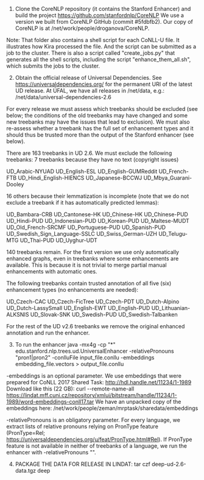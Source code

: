 1. Clone the CoreNLP repository (it contains the Stanford Enhancer) and build the project
https://github.com/stanfordnlp/CoreNLP
We use a version we built from CoreNLP GitHub (commit #5fdbfb2).
Our copy of CoreNLP is at /net/work/people/droganova/CoreNLP.

Note: That folder also contains a shell script for each CoNLL-U file. It illustrates
how Kira processed the file. And the script can be submitted as a job to the cluster.
There is also a script called "create_jobs.py" that generates all the shell scripts,
including the script "enhance_them_all.sh", which submits the jobs to the cluster.



2. Obtain the official release of Universal Dependencies.
See https://universaldependencies.org/ for the permanent URI of the latest UD release.
At ÚFAL, we have all releases in /net/data, e.g.: /net/data/universal-dependencies-2.6

For every release we must assess which treebanks should be excluded (see below; the
conditions of the old treebanks may have changed and some new treebanks may have the
issues that lead to exclusion). We must also re-assess whether a treebank has the full
set of enhancement types and it should thus be trusted more than the output of the
Stanford enhancer (see below).

There are 163 treebanks in UD 2.6.
We must exclude the following treebanks:
7 treebanks because they have no text (copyright issues)

UD_Arabic-NYUAD
UD_English-ESL
UD_English-GUMReddit
UD_French-FTB
UD_Hindi_English-HIENCS
UD_Japanese-BCCWJ
UD_Mbya_Guarani-Dooley

16 others because their lemmatization is incomplete
(note that we do not exclude a treebank if it has automatically predicted lemmas):

UD_Bambara-CRB
UD_Cantonese-HK
UD_Chinese-HK
UD_Chinese-PUD
UD_Hindi-PUD
UD_Indonesian-PUD
UD_Korean-PUD
UD_Maltese-MUDT
UD_Old_French-SRCMF
UD_Portuguese-PUD
UD_Spanish-PUD
UD_Swedish_Sign_Language-SSLC
UD_Swiss_German-UZH
UD_Telugu-MTG
UD_Thai-PUD
UD_Uyghur-UDT

140 treebanks remain.
For the first version we use only automatically enhanced graphs, even in treebanks where some enhancements
are available. This is because it is not trivial to merge partial manual enhancements with automatic ones.

The following treebanks contain trusted annotation of all five (six)
enhancement types (no enhancements are needed):

UD_Czech-CAC
UD_Czech-FicTree
UD_Czech-PDT
UD_Dutch-Alpino
UD_Dutch-LassySmall
UD_English-EWT
UD_English-PUD
UD_Lithuanian-ALKSNIS
UD_Slovak-SNK
UD_Swedish-PUD
UD_Swedish-Talbanken

For the rest of the UD v2.6 treebanks we remove the original enhanced annotation and run the enhancer.



3. To run the enhancer
java -mx4g -cp "*" edu.stanford.nlp.trees.ud.UniversalEnhancer -relativePronouns "pron1|pron2" -conlluFile input_file.conllu -embeddings embedding_file.vectors > output_file.conllu

-embeddings is an optional parameter.
We use embeddings that were prepared for CoNLL 2017 Shared Task:
http://hdl.handle.net/11234/1-1989
Download like this (22 GB):
curl --remote-name-all https://lindat.mff.cuni.cz/repository/xmlui/bitstream/handle/11234/1-1989/word-embeddings-conll17.tar
We have an unpacked copy of the embeddings here:
/net/work/people/zeman/mrptask/sharedata/embeddings

-relativePronouns is an obligatory parameter.
For every language, we extract lists of relative pronouns relying on PronType feature (PronType=Rel; https://universaldependencies.org/u/feat/PronType.html#Rel).
If PronType feature is not available in neither of treebanks of a language, we run the enhancer with -relativePronouns "".



4. PACKAGE THE DATA FOR RELEASE IN LINDAT:
tar czf deep-ud-2.6-data.tgz deep
